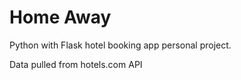 # Home Away

Python with Flask hotel booking app personal project.

Data pulled from hotels.com API
